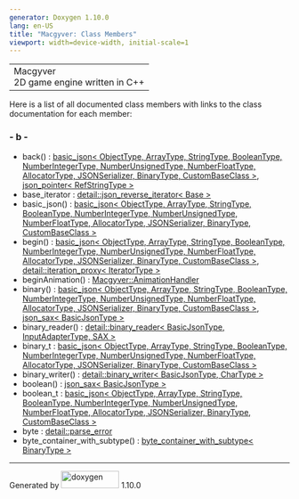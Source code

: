 ```yaml
---
generator: Doxygen 1.10.0
lang: en-US
title: "Macgyver: Class Members"
viewport: width=device-width, initial-scale=1
---
```


<div id="top">

<div id="titlearea">

<table data-cellspacing="0" data-cellpadding="0">
<colgroup>
<col style="width: 100%" />
</colgroup>
<tbody>
<tr id="projectrow" class="odd">
<td id="projectalign"><div id="projectname">
Macgyver
</div>
<div id="projectbrief">
2D game engine written in C++
</div></td>
</tr>
</tbody>
</table>

</div>

<div id="main-nav">

</div>

</div>

<div class="contents">

<div class="textblock">

Here is a list of all documented class members with links to the class
documentation for each member:

</div>

### <span id="index_b"></span>- b -

- back() : <a href="classbasic__json.html#a0d93dc1dbdf67a6ee3a5cf1d2439ca77"
  class="el">basic_json&lt; ObjectType, ArrayType, StringType,
  BooleanType, NumberIntegerType, NumberUnsignedType, NumberFloatType,
  AllocatorType, JSONSerializer, BinaryType, CustomBaseClass &gt;</a>,
  <a href="classjson__pointer.html#aba71e63e4032cfc46dd90aeb09e5cb0f"
  class="el">json_pointer&lt; RefStringType &gt;</a>
- base_iterator : <a
  href="classdetail_1_1json__reverse__iterator.html#ab306723c375c396a5ccd90e2d31ad651"
  class="el">detail::json_reverse_iterator&lt; Base &gt;</a>
- basic_json() : <a href="classbasic__json.html#ae2d5bc42270881ed3e219e8b1456fec5"
  class="el">basic_json&lt; ObjectType, ArrayType, StringType,
  BooleanType, NumberIntegerType, NumberUnsignedType, NumberFloatType,
  AllocatorType, JSONSerializer, BinaryType, CustomBaseClass &gt;</a>
- begin() : <a href="classbasic__json.html#a5251a08382864af52c854fca1bdba61c"
  class="el">basic_json&lt; ObjectType, ArrayType, StringType,
  BooleanType, NumberIntegerType, NumberUnsignedType, NumberFloatType,
  AllocatorType, JSONSerializer, BinaryType, CustomBaseClass &gt;</a>,
  <a
  href="classdetail_1_1iteration__proxy.html#a8d35bb0cd56024e1ab1c7277de32e2ab"
  class="el">detail::iteration_proxy&lt; IteratorType &gt;</a>
- beginAnimation() : <a
  href="class_macgyver_1_1_animation_handler.html#af6317d69b1920a4c65bb2316006bd332"
  class="el">Macgyver::AnimationHandler</a>
- binary() : <a href="classbasic__json.html#a743ac3bcbc4b0f7897244d4cea387eee"
  class="el">basic_json&lt; ObjectType, ArrayType, StringType,
  BooleanType, NumberIntegerType, NumberUnsignedType, NumberFloatType,
  AllocatorType, JSONSerializer, BinaryType, CustomBaseClass &gt;</a>,
  <a href="structjson__sax.html#a15d6c5d0dcaceb906405f427faf9b34e"
  class="el">json_sax&lt; BasicJsonType &gt;</a>
- binary_reader() : <a
  href="classdetail_1_1binary__reader.html#a5dc3e9216177efe30686876d3faccf52"
  class="el">detail::binary_reader&lt; BasicJsonType, InputAdapterType,
  SAX &gt;</a>
- binary_t : <a href="classbasic__json.html#a4c1b5ea434b48cf31097617bb1c1ca1e"
  class="el">basic_json&lt; ObjectType, ArrayType, StringType,
  BooleanType, NumberIntegerType, NumberUnsignedType, NumberFloatType,
  AllocatorType, JSONSerializer, BinaryType, CustomBaseClass &gt;</a>
- binary_writer() : <a
  href="classdetail_1_1binary__writer.html#a5b4f1bfcd0f3f7b57060c059e008c45b"
  class="el">detail::binary_writer&lt; BasicJsonType, CharType &gt;</a>
- boolean() : <a href="structjson__sax.html#ab89f75382c0fd7fe81c95fc84cfa3150"
  class="el">json_sax&lt; BasicJsonType &gt;</a>
- boolean_t : <a href="classbasic__json.html#a9301890c48e9b957edc07f9eb767bd10"
  class="el">basic_json&lt; ObjectType, ArrayType, StringType,
  BooleanType, NumberIntegerType, NumberUnsignedType, NumberFloatType,
  AllocatorType, JSONSerializer, BinaryType, CustomBaseClass &gt;</a>
- byte : <a
  href="classdetail_1_1parse__error.html#a5bce7d135aa3a38d1d3f4ed7bf8615e1"
  class="el">detail::parse_error</a>
- byte_container_with_subtype() : <a
  href="classbyte__container__with__subtype.html#a17bc4a2dabb6c7a5ec2cba3f3aaf0431"
  class="el">byte_container_with_subtype&lt; BinaryType &gt;</a>

</div>

------------------------------------------------------------------------

<span class="small">Generated
by [<img src="doxygen.svg" class="footer" width="104" height="31"
alt="doxygen" />](https://www.doxygen.org/index.html) 1.10.0</span>
